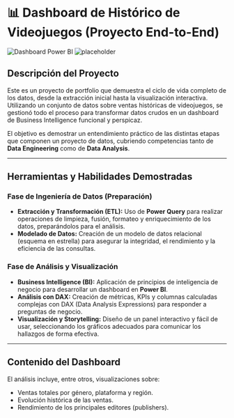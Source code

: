 # 📊 Dashboard de Histórico de Videojuegos (Proyecto End-to-End)

![Dashboard Power BI](img/dashboard.png)
![placeholder](https://github.com/eironm3n/Proyectos-Power-Bi/blob/main/Hist%C3%B3rico_videojuegos/Ventas%20de%20videojuegos%20-%20Dashboard.png)

## Descripción del Proyecto
Este es un proyecto de portfolio que demuestra el ciclo de vida completo de los datos, desde la extracción inicial hasta la visualización interactiva. Utilizando un conjunto de datos sobre ventas históricas de videojuegos, se gestionó todo el proceso para transformar datos crudos en un dashboard de Business Intelligence funcional y perspicaz.

El objetivo es demostrar un entendimiento práctico de las distintas etapas que componen un proyecto de datos, cubriendo competencias tanto de **Data Engineering** como de **Data Analysis**.

---

## Herramientas y Habilidades Demostradas

### Fase de Ingeniería de Datos (Preparación)
*   **Extracción y Transformación (ETL):** Uso de **Power Query** para realizar operaciones de limpieza, fusión, formateo y enriquecimiento de los datos, preparándolos para el análisis.
*   **Modelado de Datos:** Creación de un modelo de datos relacional (esquema en estrella) para asegurar la integridad, el rendimiento y la eficiencia de las consultas.

### Fase de Análisis y Visualización
*   **Business Intelligence (BI):** Aplicación de principios de inteligencia de negocio para desarrollar un dashboard en **Power BI**.
*   **Análisis con DAX:** Creación de métricas, KPIs y columnas calculadas complejas con DAX (Data Analysis Expressions) para responder a preguntas de negocio.
*   **Visualización y Storytelling:** Diseño de un panel interactivo y fácil de usar, seleccionando los gráficos adecuados para comunicar los hallazgos de forma efectiva.

---

## Contenido del Dashboard
El análisis incluye, entre otros, visualizaciones sobre:
*   Ventas totales por género, plataforma y región.
*   Evolución histórica de las ventas.
*   Rendimiento de los principales editores (publishers).
